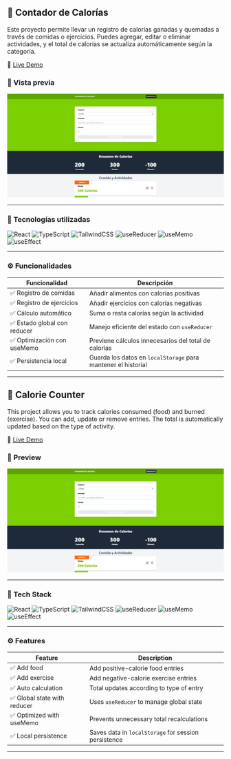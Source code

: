 ## 🥗 Contador de Calorías

Este proyecto permite llevar un registro de calorías ganadas y quemadas a través de comidas o ejercicios. Puedes agregar, editar o eliminar actividades, y el total de calorías se actualiza automáticamente según la categoría.

🔗 [Live Demo](https://contador-de-calorias05.netlify.app/)

### 🚀 Vista previa

![Calorías App Screenshot](./img-readme/calorias.jpg) <!-- Cambia esta ruta si tienes una imagen del proyecto -->

---

### 🔧 Tecnologías utilizadas

![React](https://img.shields.io/badge/React-20232A?style=for-the-badge&logo=react&logoColor=61DAFB)
![TypeScript](https://img.shields.io/badge/TypeScript-3178C6?style=for-the-badge&logo=typescript&logoColor=white)
![TailwindCSS](https://img.shields.io/badge/TailwindCSS-06B6D4?style=for-the-badge&logo=tailwindcss&logoColor=white)
![useReducer](https://img.shields.io/badge/useReducer-Hook-blue?style=for-the-badge)
![useMemo](https://img.shields.io/badge/useMemo-Hook-purple?style=for-the-badge)
![useEffect](https://img.shields.io/badge/useEffect-Hook-green?style=for-the-badge)

---

### ⚙️ Funcionalidades

| Funcionalidad                  | Descripción                                                    |
|-------------------------------|----------------------------------------------------------------|
| ✅ Registro de comidas        | Añadir alimentos con calorías positivas                        |
| ✅ Registro de ejercicios     | Añadir ejercicios con calorías negativas                       |
| ✅ Cálculo automático         | Suma o resta calorías según la actividad                       |
| ✅ Estado global con reducer  | Manejo eficiente del estado con `useReducer`                   |
| ✅ Optimización con useMemo   | Previene cálculos innecesarios del total de calorías           |
| ✅ Persistencia local         | Guarda los datos en `localStorage` para mantener el historial  |

---


## 🥗 Calorie Counter

This project allows you to track calories consumed (food) and burned (exercise). You can add, update or remove entries. The total is automatically updated based on the type of activity.

🔗 [Live Demo](https://contador-de-calorias05.netlify.app/)

### 🚀 Preview

![Calorie Counter App Screenshot](./img-readme/calorias.jpg) <!-- Replace this path with an actual screenshot if available -->

---

### 🔧 Tech Stack

![React](https://img.shields.io/badge/React-20232A?style=for-the-badge&logo=react&logoColor=61DAFB)
![TypeScript](https://img.shields.io/badge/TypeScript-3178C6?style=for-the-badge&logo=typescript&logoColor=white)
![TailwindCSS](https://img.shields.io/badge/TailwindCSS-06B6D4?style=for-the-badge&logo=tailwindcss&logoColor=white)
![useReducer](https://img.shields.io/badge/useReducer-Hook-blue?style=for-the-badge)
![useMemo](https://img.shields.io/badge/useMemo-Hook-purple?style=for-the-badge)
![useEffect](https://img.shields.io/badge/useEffect-Hook-green?style=for-the-badge)

---

### ⚙️ Features

| Feature                       | Description                                                   |
|------------------------------|---------------------------------------------------------------|
| ✅ Add food                  | Add positive-calorie food entries                             |
| ✅ Add exercise              | Add negative-calorie exercise entries                         |
| ✅ Auto calculation          | Total updates according to type of entry                      |
| ✅ Global state with reducer| Uses `useReducer` to manage global state                      |
| ✅ Optimized with useMemo    | Prevents unnecessary total recalculations                     |
| ✅ Local persistence         | Saves data in `localStorage` for session persistence          |

---

